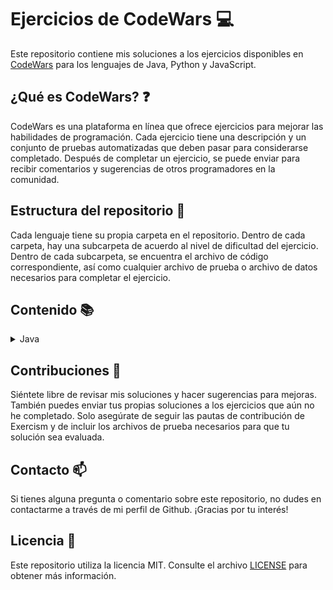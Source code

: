 # Ejercicios de CodeWars :computer:

Este repositorio contiene mis soluciones a los ejercicios disponibles en [CodeWars](https://www.codewars.com) para los lenguajes de Java, Python y JavaScript.

## ¿Qué es CodeWars? :question:

CodeWars es una plataforma en línea que ofrece ejercicios para mejorar las habilidades de programación. Cada ejercicio tiene una descripción y un conjunto de pruebas automatizadas que deben pasar para considerarse completado. Después de completar un ejercicio, se puede enviar para recibir comentarios y sugerencias de otros programadores en la comunidad.

## Estructura del repositorio :file_folder:

Cada lenguaje tiene su propia carpeta en el repositorio. Dentro de cada carpeta, hay una subcarpeta de acuerdo al nivel de dificultad del ejercicio. Dentro de cada subcarpeta, se encuentra el archivo de código correspondiente, así como cualquier archivo de prueba o archivo de datos necesarios para completar el ejercicio.

## Contenido :books:

<details>
  <summary>Java</summary>
  <ul>
    <details>
      <summary>8 kyu</summary>
      <ol type="1">
        <li><a href="/java/src/main/java/kyu8/Quadrant.java">Quadrants</a></li>
        <li><a href="/java/src/main/java/kyu8/QuarterOfTheYear.java">Quarter of the year</a></li>
        <li><a href="/java/src/main/java/kyu8/WolvesAndSheep.java">A wolf in sheep's clothing</a></li>
        <li><a href="/java/src/main/java/kyu8/TotalPoints.java">Total amount of points</a></li>
        <li><a href="/java/src/main/java/kyu8/Pillars.java">Pillars</a></li>
        <li><a href="/java/src/main/java/kyu8/TwiceAsOld.java">Twice as old</a></li>
        <li><a href="/java/src/main/java/kyu8/SumOfDifferencesInArray.java">Sum of differences in array</a></li>
        <li><a href="/java/src/main/java/kyu8/JustCountSheep.java">If you can't sleep, just count sheep!!</a></li>
        <li><a href="/java/src/main/java/kyu8/AreaOrPerimeter.java">Area or Perimeter</a></li>
        <li><a href="/java/src/main/java/kyu8/CatYearsDogYears.java">Cat years, Dog years</a></li>
        <li><a href="/java/src/main/java/kyu8/ReversedSequence.java">Reversed sequence</a></li>
        <li><a href="/java/src/main/java/kyu8/TheFeastOfManyBeasts.java">The Feast of Many Beasts</a></li>
        <li><a href="/java/src/main/java/kyu8/MultiplicationTableForNumber.java">Multiplication table for number</a></li>
        <li><a href="/java/src/main/java/kyu8/DayOfWeek.java">Return the day</a></li>
        <li><a href="/java/src/main/java/kyu8/CenturyFromYear.java">Century From Year</a></li>
        <li><a href="/java/src/main/java/kyu8/SimpleMultiplication.java">Simple multiplication</a></li>
        <li><a href="/java/src/main/java/kyu8/SortMyTextbooks.java">Sort My Textbooks</a></li>
        <li><a href="/java/src/main/java/kyu8/InvertValues.java">Invert values</a></li>
        <li><a href="/java/src/main/java/kyu8/WillThereBeEnoughSpace.java">Will there be enough space?</a></li>
        <li><a href="/java/src/main/java/kyu8/IsHeGonnaSurvive.java">Is he gonna survive?</a></li>
        <li><a href="/java/src/main/java/kyu8/SwitchItUp.java">Switch it Up!</a></li>
        <li><a href="/java/src/main/java/kyu8/FindThePosition.java">Find the position!</a></li>
        <li><a href="/java/src/main/java/kyu8/WillYouMakeIt.java">Will you make it?</a></li>
        <li><a href="/java/src/main/java/kyu8/ArrayPlusArray.java">Array plus array</a></li>
        <li><a href="/java/src/main/java/kyu8/AllStarCodeChallenge.java">All Star Code Challenge </a></li>
        <li><a href="/java/src/main/java/kyu8/TrafficLights.java">Traffic light</a></li>
        <li><a href="/java/src/main/java/kyu8/ReduceButGrow.java">Reduce but Grow</a></li>
        <li><a href="/java/src/main/java/kyu8/SumMixedArray.java">Sum Mixed Array</a></li>
        <li><a href="/java/src/main/java/kyu8/RemoveStringSpaces.java">Remove String Spaces</a></li>
        <li><a href="/java/src/main/java/kyu8/ConvertAStringToAnArray.java">Convert a string to an array</a></li>
        <li><a href="/java/src/main/java/kyu8/CalculateAverage.java">Calculate average</a></li>
        <li><a href="/java/src/main/java/kyu8/StringRepeat.java">String repeat</a></li>
        <li><a href="/java/src/main/java/kyu8/MakeUpperCase.java">Make UpperCase</a></li>
        <li><a href="/java/src/main/java/kyu8/LostWithoutAMap.java">Lost Without a Map</a></li>
        <li><a href="/java/src/main/java/kyu8/FakeBinary.java">Fake Binary</a></li>
        <li><a href="/java/src/main/java/kyu8/AbbreviateATwoWordName.java">Abbreviate a Two Word Name</a></li>
        <li><a href="/java/src/main/java/kyu8/FindMaximumAndMinimumValuesOfAList.java">Find Maximum and Minimum Values of a List</a></li>
        <li><a href="/java/src/main/java/kyu8/SumOfPositive.java">Sum of positive</a></li>
        <li><a href="/java/src/main/java/kyu8/RemoveExclamationMarks.java">Remove exclamation marks</a></li>
        <li><a href="/java/src/main/java/kyu8/YouOnlyNeedOne.java">You only need one</a></li>
        <li><a href="/java/src/main/java/kyu8/BasicMathematicalOperations.java">Basic Mathematical Operations</a></li>
        <li><a href="/java/src/main/java/kyu8/NoZerosForHeros.java">No zeros for heros</a></li>
        <li><a href="/java/src/main/java/kyu8/OppositeNumber.java">Opposite number</a></li>
        <li><a href="/java/src/main/java/kyu8/DoubleChar.java">Double Char</a></li>
        <li><a href="/java/src/main/java/kyu8/CountTheMonkeys.java">Count the Monkeys!</a></li>
        <li><a href="/java/src/main/java/kyu8/RemoveFirstAndLastCharacter.java">Remove First and Last Character</a></li>
        <li><a href="/java/src/main/java/kyu8/SumWithoutHighestAndLowestNumber.java">Sum without highest and lowest number</a></li>
        <li><a href="/java/src/main/java/kyu8/CountOfPositivesSumOfNegatives.java">Count of positives / sum of negatives</a></li>
        <li><a href="/java/src/main/java/kyu8/DidSheSayHallo.java">Did she say hallo?</a></li>
        <li><a href="/java/src/main/java/kyu8/MessiGoalsFunction.java">Grasshopper - Messi goals function</a></li>
        <li><a href="/java/src/main/java/kyu8/HowGoodAreYouReally.java">How good are you really?</a></li>
        <li><a href="/java/src/main/java/kyu8/FilteringEvenNumbers.java">Filtering even numbers (Bug Fixes)</a></li>
        <li><a href="/java/src/main/java/kyu8/GrasshopperSummation.java">Grasshopper - Summation</a></li>
        <li><a href="/java/src/main/java/kyu8/GrasshopperBasicFunctionFixer.java">Grasshopper - Basic Function Fixer</a></li>
        <li><a href="/java/src/main/java/kyu8/GrasshopperMessiGoals.java">Grasshopper - Messi Goals</a></li>
        <li><a href="/java/src/main/java/kyu8/GrasshopperDebugSayHello.java">Grasshopper - Debug sayHello</a></li>
        <li><a href="/java/src/main/java/kyu8/ThirdAngleOfATriangle.java">Third Angle of a Triangle</a></li>
        <li><a href="/java/src/main/java/kyu8/PythagoreanTriple.java">Pythagorean Triple</a></li>
        <li><a href="/java/src/main/java/kyu8/GrasshopperGradeBook.java">Grasshopper - Grade book</a></li>
        <li><a href="/java/src/main/java/kyu8/AlternatingCase.java">Alternating Case</a></li>
        <li><a href="/java/src/main/java/kyu8/ClassicHelloWorld.java">Classic Hello World</a></li>
        <li><a href="/java/src/main/java/kyu8/ReversedStrings.java">Reversed Strings</a></li>
        <li><a href="/java/src/main/java/kyu8/ConvertANumberToAString.java">Convert a Number to a String</a></li>
        <li><a href="/java/src/main/java/kyu8/ConvertAStringToANumber.java">Convert a String to a Number</a></li>
        <li><a href="/java/src/main/java/kyu8/GrasshopperPersonalizedMessage.java">Grasshopper - Personalized Message</a></li>
        <li><a href="/java/src/main/java/kyu8/ReturningStrings.java">Returning Strings</a></li>
        <li><a href="/java/src/main/java/kyu8/VowelRemover.java">Vowel remover</a></li>
        <li><a href="/java/src/main/java/kyu8/WelcomeToTheCity.java">Welcome to the City</a></li>
        <li><a href="/java/src/main/java/kyu8/AreYouPlayingBanjo.java">Are You Playing Banjo?</a></li>
        <li><a href="/java/src/main/java/kyu8/WellOfIdeasEasyVersion.java">Well of Ideas - Easy Version</a></li>
        <li><a href="/java/src/main/java/kyu8/TheWideMouthedFrog.java">The Wide-Mouthed frog!</a></li>
        <li><a href="/java/src/main/java/kyu8/SortAndStar.java">Sort and Star</a></li>
        <li><a href="/java/src/main/java/kyu8/CorrectTheMistakesOfTheCharacterRecognitionSoftware.java">Correct the mistakes of the character recognition software</a></li>
        <li><a href="/java/src/main/java/kyu8/ConvertABooleanToAString.java">Convert a Boolean to a String</a></li>
        <li><a href="/java/src/main/java/kyu8/SentenceSmash.java">Sentence Smash</a></li>
        <li><a href="/java/src/main/java/kyu8/DNAToRNAConversion.java">DNA to RNA Conversion</a></li>
        <li><a href="/java/src/main/java/kyu8/AStrangeTripToTheMarket.java">A Strange Trip to the Market</a></li>
        <li><a href="/java/src/main/java/kyu8/RemoveTheTime.java">Remove the time</a></li>
        <li><a href="/java/src/main/java/kyu8/ArrayMean.java">Grasshopper - Array Mean</a></li>
        <li><a href="/java/src/main/java/kyu8/SquareNSum.java">Square(n) Sum</a></li>
        <li><a href="/java/src/main/java/kyu8/LarioAndMuigiPipeProblem.java">Lario and Muigi Pipe Problem</a></li>
        <li><a href="/java/src/main/java/kyu8/DuckDuckGoose.java">Duck Duck Goose</a></li>
        <li><a href="/java/src/main/java/kyu8/RemovingElements.java">Removing Elements</a></li>
        <li><a href="/java/src/main/java/kyu8/VolumeOfACuboid.java">Volume of a Cuboid</a></li>
        <li><a href="/java/src/main/java/kyu8/SurfaceAreaAndVolumeOfABox.java">Surface Area and Volume of a Box</a></li>
        <li><a href="/java/src/main/java/kyu8/TheTernaryOperator.java">The Ternary Operator</a></li>
        <li><a href="/java/src/main/java/kyu8/NameMe.java">This is a problem</a></li>
        <li><a href="/java/src/main/java/kyu8/SaleHotdogs.java">if..else and ternary operator</a></li>
        <li><a href="/java/src/main/java/kyu8/BlueAndRedMarbles.java">Blue and red marbles</a></li>
        <li><a href="/java/src/main/java/kyu8/AreaOfASquare.java">Area of a Square</a></li>
        <li><a href="/java/src/main/java/kyu8/SquashTheBugsNotThedogs.java">Squash the bugs, not the dogs!</a></li>
        <li><a href="/java/src/main/java/kyu8/SumSmallNumbers.java">A + B</a></li>
        <li><a href="/java/src/main/java/kyu8/Multiply.java">Multiply</a></li>
        <li><a href="/java/src/main/java/kyu8/Swapper.java">Swap Values</a></li>
        <li><a href="/java/src/main/java/kyu8/HowDoICompareNumbers.java">How do I compare numbers?</a></li>
        <li><a href="/java/src/main/java/kyu8/IsItADigit.java">is it a digit?</a></li>
        <li><a href="/java/src/main/java/kyu8/SimpleValidationOfAUsernameWithRegex.java">Simple validation of a username with regex</a></li>
        <li><a href="/java/src/main/java/kyu8/EvenOrOdd.java">Even or Odd</a></li>
        <li><a href="/java/src/main/java/kyu8/KeepHydrated.java">Keep Hydrated!</a></li>
        <li><a href="/java/src/main/java/kyu8/CheckForFactor.java">Check for factor</a></li>
        <li><a href="/java/src/main/java/kyu8/DutyFree.java">Duty Free</a></li>
        <li><a href="/java/src/main/java/kyu8/PowersOfTwo.java">Powers of 2</a></li>
        <li><a href="/java/src/main/java/kyu8/IsYourPeriodLate.java">Is your period late?</a></li>
        <li><a href="/java/src/main/java/kyu8/Ship.java">Object Oriented Piracy</a></li>
        <li><a href="/java/src/main/java/kyu8/Ghost.java">Color Ghost</a></li>
        <li><a href="/java/src/main/java/kyu8/God.java">Basic subclasses - Adam and Eve</a></li>
        <li><a href="/java/src/main/java/kyu8/Cube.java">Playing with cubes I</a></li>
        <li><a href="/java/src/main/java/kyu8/HQ.java">HQ9+</a></li>
        <li><a href="/java/src/main/java/kyu8/DifferenceOfVolumesOfCuboids.java">Difference of Volumes of Cuboids</a></li>
        <li><a href="/java/src/main/java/kyu8/ReplaceAllVowelToExclamationMarkInTheSentence.java">Replace all vowel to exclamation mark in the sentence</a></li>
        <li><a href="/java/src/main/java/kyu8/IsItEven.java">Is it even?</a></li>
        <li><a href="/java/src/main/java/kyu8/CalculateBMI.java">Calculate BMI</a></li>
        <li><a href="/java/src/main/java/kyu8/LeonardoDicaprioAndOscars.java">Leonardo Dicaprio and Oscars</a></li>
        <li><a href="/java/src/main/java/kyu8/ReturnNegative.java">Return Negative</a></li>
        <li><a href="/java/src/main/java/kyu8/SchoolPaperwork.java">School Paperwork</a></li>
        <li><a href="/java/src/main/java/kyu8/Cockroach.java">Cockroach</a></li>
        <li><a href="/java/src/main/java/kyu8/FormattingDecimalPlaces.java">Formatting decimal places</a></li>
        <li><a href="/java/src/main/java/kyu8/ParseNiceIntFromCharProblem.java">Parse nice int from char problem</a></li>
        <li><a href="/java/src/main/java/kyu8/SumOfMultiples.java">Sum of Multiples</a></li>
        <li><a href="/java/src/main/java/kyu8/SumOfMultiples.java">Rock Paper Scissors!</a></li>
        <li><a href="/java/src/main/java/kyu8/HelloWorld.java">Hello World</a></li>
        <li><a href="/java/src/main/java/kyu8/SquaringAnArgument.java">Squaring an argument</a></li>
        <li><a href="/java/src/main/java/kyu8/SleighAuthentication.java">Sleigh Authentication</a></li>
        <li><a href="/java/src/main/java/kyu8/KataExampleTwist.java">Kata Example Twist</a></li>
        <li><a href="/java/src/main/java/kyu8/ConvertBooleanValuesToStringsYesOrNo.java">Convert boolean values to strings Yes or No</a></li>
        <li><a href="/java/src/main/java/kyu8/SumArrays.java">Sum Arrays</a></li>
        <li><a href="/java/src/main/java/kyu8/YouCannotCodeUnderPressure.java">You Can't Code Under Pressure</a></li>
        <li><a href="/java/src/main/java/kyu8/TakeTheFirstNElements.java">Take the First N Elements</a></li>
        <li><a href="/java/src/main/java/kyu8/TrueForAll.java">True for All</a></li>
        <li><a href="/java/src/main/java/kyu8/Plural.java">Plural</a></li>
        <li><a href="/java/src/main/java/kyu8/OppositesAttract.java">Opposites Attract</a></li>
        <li><a href="/java/src/main/java/kyu8/CountingSheep.java">Counting sheep</a></li>
        <li><a href="/java/src/main/java/kyu8/ConvertNumberToReversedArrayOfDigits.java">Convert number to reversed array of digits</a></li>
        <li><a href="/java/src/main/java/kyu8/FindTheSmallestIntegerInTheArray.java">Find the smallest integer in the array</a></li>
        <li><a href="/java/src/main/java/kyu8/GetCharacterFromASCIIValue.java">get character from ASCII Value</a></li>
        <li><a href="/java/src/main/java/kyu8/WhatIsBetween.java">What is between?</a></li>
        <li><a href="/java/src/main/java/kyu8/MergingSortedIntegerArrays.java">Merging sorted integer arrays (without duplicates)</a></li>
        <li><a href="/java/src/main/java/kyu8/CountByX.java">Count by X</a></li>
        <li><a href="/java/src/main/java/kyu8/TerminalGameMoveFunction.java">Terminal game move function</a></li>
        <li><a href="/java/src/main/java/kyu8/Welcome.java">Welcome</a></li>
        <li><a href="/java/src/main/java/kyu8/PrintingArrayElementsWithCommaDelimiters.java">Printing Array elements with Comma delimiters</a></li>
        <li><a href="/java/src/main/java/kyu8/RemoveNExclamationMarksInTheSentenceFromLeftToRight.java">Remove n exclamation marks in the sentence from left to right</a></li>
        <li><a href="/java/src/main/java/kyu8/MultipleOfIndex.java">Multiple of index</a></li>
        <li><a href="/java/src/main/java/kyu8/SetAlarm.java">Set Alarm</a></li>
        <li><a href="/java/src/main/java/kyu8/ANeedleInTheHaystack.java">A Needle in the Haystack</a></li>
        <li><a href="/java/src/main/java/kyu8/XOR.java">Exclusive "or" (xor) Logical Operator</a></li>
        <li><a href="/java/src/main/java/kyu8/FindTheFirstNonConsecutiveNumber.java">Find the first non-consecutive number</a></li>
        <li><a href="/java/src/main/java/kyu8/Clock.java">Clock</a></li>
        <li><a href="/java/src/main/java/kyu8/FuelCalculatorTotalCost.java">Fuel Calculator: Total Cost</a></li>
        <li><a href="/java/src/main/java/kyu8/StringTemplates.java">String Templates</a></li>
        <li><a href="/java/src/main/java/kyu8/ReversedWords.java">Reversed Words</a></li>
        <li><a href="/java/src/main/java/kyu8/KeepUpTheHoop.java">Keep up the hoop</a></li>
        <li><a href="/java/src/main/java/kyu8/TipCalculator.java">Tip Calculator</a></li>
        <li><a href="/java/src/main/java/kyu8/IsItANumber.java">Is it a number?</a></li>
        <li><a href="/java/src/main/java/kyu8/StringyStrings.java">Stringy Strings</a></li>
        <li><a href="/java/src/main/java/kyu8/ILoveYouALittleALotPassionatelyNotAtAll.java">I love you, a little , a lot, passionately ... not at all</a></li>
        <li><a href="/java/src/main/java/kyu8/GetTheMeanOfAnArray.java">Get the mean of an array</a></li>
        <li><a href="/java/src/main/java/kyu8/MyHeadIsAtTheWrongEnd.java">My head is at the wrong end!</a></li>
        <li><a href="/java/src/main/java/kyu8/UnfinishedLoop.java">Unfinished Loop</a></li>
        <li><a href="/java/src/main/java/kyu8/JennysSecretMessage.java">Jenny's secret message</a></li>
        <li><a href="/java/src/main/java/kyu8/PushAnObjectIntoArray.java">Push a hash/an object into array</a></li>
        <li><a href="/java/src/main/java/kyu8/BasicVariableAssignment.java">Basic variable assignment</a></li>
        <li><a href="/java/src/main/java/kyu8/DoIGetABonus.java">Do I get a bonus?</a></li>
        <li><a href="/java/src/main/java/kyu8/IsNDivisibleByXAndY.java">Is n divisible by x and y?</a></li>
        <li><a href="/java/src/main/java/kyu8/UnexpectedParsing.java">Unexpected parsing</a></li>
        <li><a href="/java/src/main/java/kyu8/CountOddNumbersBelowN.java">Count Odd Numbers below n</a></li>
        <li><a href="/java/src/main/java/kyu8/GetNthEvenNumber.java">Get Nth Even Number</a></li>
        <li><a href="/java/src/main/java/kyu8/StaticElectrickery.java">Static electrickery</a></li>
        <li><a href="/java/src/main/java/kyu8/ReplaceAllDots.java">Replace all dots</a></li>
        <li><a href="/java/src/main/java/kyu8/GhostCode.java">Ghost code</a></li>
        <li><a href="/java/src/main/java/kyu8/HowManyStairsWillSuzukiClimbIn20Years.java">How many stairs will Suzuki climb in 20 years?</a></li>
        <li><a href="/java/src/main/java/kyu8/DebugCelsiusConverter.java">Debug Celsius Converter</a></li>
        <li><a href="/java/src/main/java/kyu8/TripleTrouble.java">Triple Trouble</a></li>
        <li><a href="/java/src/main/java/kyu8/MilesPerGallonToKilometersPerLiter.java">Miles per gallon to kilometers per liter</a></li>
        <li><a href="/java/src/main/java/kyu8/ToSquareOrNotToSquare.java">To square(root) or not to square(root)</a></li>
        <li><a href="/java/src/main/java/kyu8/FindNumbersWhichAreDivisibleByGivenNumber.java">Find numbers which are divisible by given number</a></li>
        <li><a href="/java/src/main/java/kyu8/IndexOfAnElementInAnArray.java">Index of an element in an array</a></li>
        <li><a href="/java/src/main/java/kyu8/EasyLogs.java">Easy logs</a></li>
        <li><a href="/java/src/main/java/kyu8/BinToDecimal.java">Bin to Decimal</a></li>
        <li><a href="/java/src/main/java/kyu8/HexToDecimal.java">Hex to Decimal</a></li>
        <li><a href="/java/src/main/java/kyu8/ConvertToBinary.java">Convert to Binary</a></li>
        <li><a href="/java/src/main/java/kyu8/SmallestUnusedID.java">Smallest unused ID</a></li>
        <li><a href="/java/src/main/java/kyu8/WilsonPrime.java">Wilson primes</a></li>
        <li><a href="/java/src/main/java/kyu8/CountingCharacters.java">Counting Characters</a></li>
        <li><a href="/java/src/main/java/kyu8/NameOnBillboard.java">Name on billboard</a></li>
        <li><a href="/java/src/main/java/kyu8/AgeRangeCompatibilityEquation.java">Age Range Compatibility Equation</a></li>
      </ol>
    </details>
    <details>
      <summary>7 kyu</summary>
      <ol type="1">
        <li><a href="/java/src/main/java/kyu7/DotCalculator.java">Dot Calculator</a></li>
        <li><a href="/java/src/main/java/kyu7/Last.java">Last</a></li>
        <li><a href="/java/src/main/java/kyu7/FunWithListsLength.java">Fun with lists: length</a></li>
        <li><a href="/java/src/main/java/kyu7/UnluckyDays.java">Unlucky Days</a></li>
        <li><a href="/java/src/main/java/kyu7/LeapYears.java">Leap Years</a></li>
        <li><a href="/java/src/main/java/kyu7/AgeIndays.java">Age in days</a></li>
        <li><a href="/java/src/main/java/kyu7/SumOfOddNumbers.java">Sum of odd numbers</a></li>
        <li><a href="/java/src/main/java/kyu7/SortArrays.java">Sort arrays</a></li>
        <li><a href="/java/src/main/java/kyu7/SortTheGiftCode.java">Sort the Gift Code</a></li>
        <li><a href="/java/src/main/java/kyu7/WithoutTheLetterE.java">Without the letter E</a></li>
        <li><a href="/java/src/main/java/kyu7/GetTheMiddleCharacter.java">Get the Middle Character</a></li>
        <li><a href="/java/src/main/java/kyu7/Ch4113ng3.java">Ch4113ng3</a></li>
        <li><a href="/java/src/main/java/kyu7/RemoveDuplicateWords.java">Remove duplicate words</a></li>
        <li><a href="/java/src/main/java/kyu7/FindTheIndexOfTheSecondOccurrenceOfALetterInAString.java">Find the index of the second occurrence of a letter in a string</a></li>
        <li><a href="/java/src/main/java/kyu7/SimpleRemoveDuplicates.java">Simple remove duplicates</a></li>
        <li><a href="/java/src/main/java/kyu7/SortedYesNoHow.java">Sorted? yes? no? how?</a></li>
        <li><a href="/java/src/main/java/kyu7/OddEvenStringSort.java">Odd-Even String Sort</a></li>
        <li><a href="/java/src/main/java/kyu7/HowManyArguments.java">How many arguments</a></li>
        <li><a href="/java/src/main/java/kyu7/LengthAndTwoValues.java">Length and two values</a></li>
        <li><a href="/java/src/main/java/kyu7/Null.java">Null</a></li>
        <li><a href="/java/src/main/java/kyu7/LastSurvivor.java">Last Survivor</a></li>
        <li><a href="/java/src/main/java/kyu7/DoubleValueEveryNextCall.java">Double value every next call</a></li>
        <li><a href="/java/src/main/java/kyu7/FourSeven.java">Four/Seven</a></li>
        <li><a href="/java/src/main/java/kyu7/MaxMinArrays.java">Max-min arrays</a></li>
        <li><a href="/java/src/main/java/kyu7/IsItNegativeZero.java">Is It Negative Zero</a></li>
        <li><a href="/java/src/main/java/kyu7/PlusMinusCount.java">Plus - minus - plus - plus - ... - Count</a></li>
        <li><a href="/java/src/main/java/kyu7/SimpleLetterRemoval.java">Simple letter removal</a></li>
        <li><a href="/java/src/main/java/kyu7/SimpleStringReversal.java">Simple string reversal</a></li>
        <li><a href="/java/src/main/java/kyu7/PredictYourAge.java">Predict your age</a></li>
        <li><a href="/java/src/main/java/kyu7/RemoveConsecutiveDuplicateWords.java">Remove consecutive duplicate words</a></li>
        <li><a href="/java/src/main/java/kyu7/FixStringCase.java">Fix string case</a></li>
        <li><a href="/java/src/main/java/kyu7/SingleDigit.java">Single digit</a></li>
        <li><a href="/java/src/main/java/kyu7/ResponsibleDrinking.java">Responsible Drinking</a></li>
        <li><a href="/java/src/main/java/kyu7/Fixme1234.java">FIXME: 1, 2, 3, 4</a></li>
        <li><a href="/java/src/main/java/kyu7/AlternateCapitalization.java">Alternate capitalization</a></li>
        <li><a href="/java/src/main/java/kyu7/MostDigits.java">Most digits</a></li>
        <li><a href="/java/src/main/java/kyu7/CountConsonants.java">Count consonants</a></li>
        <li><a href="/java/src/main/java/kyu7/Covfefe.java">Covfefe</a></li>
        <li><a href="/java/src/main/java/kyu7/StringMerge.java">String Merge!</a></li>
        <li><a href="/java/src/main/java/kyu7/EliminateTheIntrudersBitManipulation.java">Eliminate the intruders! Bit manipulation</a></li>
        <li><a href="/java/src/main/java/kyu7/ReverseTheBitsInAnInteger.java">Reverse the bits in an integer</a></li>
        <li><a href="/java/src/main/java/kyu7/DeltaBits.java">Delta Bits</a></li>
        <li><a href="/java/src/main/java/kyu7/IsItAEightBitSignedNumber.java">is it a eight bit signed number?</a></li>
        <li><a href="/java/src/main/java/kyu7/LombokEncapsulation.java">Lombok Encapsulation</a></li>
        <li><a href="/java/src/main/java/kyu7/ConsecutiveLetters.java">Consecutive letters</a></li>
        <li><a href="/java/src/main/java/kyu7/CheckThreeAndTwo.java">Check three and two</a></li>
        <li><a href="/java/src/main/java/kyu7/FormTheMinimum.java">Form The Minimum</a></li>
        <li><a href="/java/src/main/java/kyu7/SortingTheOddway.java">Sorting the Odd way!</a></li>
        <li><a href="/java/src/main/java/kyu7/InspiringStrings.java">Inspiring Strings</a></li>
        <li><a href="/java/src/main/java/kyu7/DisagreeableAscii.java">Disagreeable ascii</a></li>
        <li><a href="/java/src/main/java/kyu7/FilterTheNumber.java">Filter the number</a></li>
        <li><a href="/java/src/main/java/kyu7/Switcheroo.java">Switcheroo</a></li>
        <li><a href="/java/src/main/java/kyu7/SplitInParts.java">Split In Parts</a></li>
        <li><a href="/java/src/main/java/kyu7/GreetMe.java">Greet Me</a></li>
        <li><a href="/java/src/main/java/kyu7/VowelCount.java">Vowel Count</a></li>
        <li><a href="/java/src/main/java/kyu7/HighestAndLowest.java">Highest and Lowest</a></li>
        <li><a href="/java/src/main/java/kyu7/AlphabetWar.java">Alphabet war</a></li>
        <li><a href="/java/src/main/java/kyu7/InsertDashes.java">Insert dashes</a></li>
        <li><a href="/java/src/main/java/kyu7/ReverseWords.java">Reverse words</a></li>
        <li><a href="/java/src/main/java/kyu7/CaffeineScript.java">Caffeine Script</a></li>
        <li><a href="/java/src/main/java/kyu7/KeypadHorror.java">Keypad horror</a></li>
        <li><a href="/java/src/main/java/kyu7/Backronym.java">makeBackronym</a></li>
        <li><a href="/java/src/main/java/kyu7/CharacterCounter.java">Character Counter</a></li>
        <li><a href="/java/src/main/java/kyu7/StringEndsWith.java">String ends with?</a></li>
        <li><a href="/java/src/main/java/kyu7/ShorterConcatReverseLonger.java">Shorter concat [reverse longer]</a></li>
        <li><a href="/java/src/main/java/kyu7/ScrabbleScore.java">Scrabble Score</a></li>
        <li><a href="/java/src/main/java/kyu7/ShiftLeft.java">Shift Left</a></li>
        <li><a href="/java/src/main/java/kyu7/BuildASquare.java">Build a square</a></li>
        <li><a href="/java/src/main/java/kyu7/SimpleStringCharacters.java">Simple string characters</a></li>
        <li><a href="/java/src/main/java/kyu7/PizzaPayments.java">Pizza Payments</a></li>
        <li><a href="/java/src/main/java/kyu7/IndexedCapitalization.java">Indexed capitalization</a></li>
        <li><a href="/java/src/main/java/kyu7/SurviveTheAttack.java">Survive the attack</a></li>
        <li><a href="/java/src/main/java/kyu7/AlphabeticalSequence.java">Alphabetical Sequence</a></li>
        <li><a href="/java/src/main/java/kyu7/HidePasswordFromJdbcUrl.java">Hide password from jdbc url</a></li>
        <li><a href="/java/src/main/java/kyu7/SumOfNumbersFrom0ToN.java">Sum of numbers from 0 to N</a></li>
        <li><a href="/java/src/main/java/kyu7/GetFullName.java">FIXME: Get Full Name</a></li>
        <li><a href="/java/src/main/java/kyu7/OddOrEven.java">Odd or Even?</a></li>
        <li><a href="/java/src/main/java/kyu7/WordValues.java">Word values</a></li>
        <li><a href="/java/src/main/java/kyu7/CatYearsDogYears.java">Cat Years, Dog Years (2)</a></li>
        <li><a href="/java/src/main/java/kyu7/Incrementer.java">Incrementer</a></li>
        <li><a href="/java/src/main/java/kyu7/SumOfCubes.java">Sum of Cubes</a></li>
        <li><a href="/java/src/main/java/kyu7/HoursToSeconds.java">FIXME: Hours to Seconds</a></li>
        <li><a href="/java/src/main/java/kyu7/ReverseLetter.java">Reverse Letter</a></li>
        <li><a href="/java/src/main/java/kyu7/DifferenceBetweenYears.java">Difference between years</a></li>
        <li><a href="/java/src/main/java/kyu7/ShortestWord.java">Shortest Word</a></li>
        <li><a href="/java/src/main/java/kyu7/SimpleBeadsCount.java">Simple beads count</a></li>
        <li><a href="/java/src/main/java/kyu7/TidyNumber.java">Tidy Number</a></li>
        <li><a href="/java/src/main/java/kyu7/SpecialNumber.java">Special Number</a></li>
        <li><a href="/java/src/main/java/kyu7/MeanVsMedian.java">Mean vs. Median</a></li>
        <li><a href="/java/src/main/java/kyu7/NumberOfDecimalDigits.java">Number of Decimal Digits</a></li>
        <li><a href="/java/src/main/java/kyu7/DebugSumOfDigitsOfANumber.java">Debug Sum of Digits of a Number</a></li>
        <li><a href="/java/src/main/java/kyu7/LetsSplitThisJoint.java">FIXME: Let's split this joint</a></li>
        <li><a href="/java/src/main/java/kyu7/DigitsExplosion.java">Digits explosion</a></li>
        <li><a href="/java/src/main/java/kyu7/TwoNumbersArePositive.java">Two numbers are positive</a></li>
        <li><a href="/java/src/main/java/kyu7/AnagramDetection.java">Anagram Detection</a></li>
        <li><a href="/java/src/main/java/kyu7/RemoveAllExclamationMarksFromTheEndOfWords.java">Remove all exclamation marks from the end of words</a></li>
        <li><a href="/java/src/main/java/kyu7/MoveAllExclamationMarksToTheEndOfTheSentence.java">Move all exclamation marks to the end of the sentence</a></li>
        <li><a href="/java/src/main/java/kyu7/SimpleEviternityNumbers.java">Simple eviternity numbers</a></li>
        <li><a href="/java/src/main/java/kyu7/Factorial.java">Factorial</a></li>
        <li><a href="/java/src/main/java/kyu7/FindMinAndMax.java">Find min and max</a></li>
        <li><a href="/java/src/main/java/kyu7/DescribeAList.java">Describe a list</a></li>
        <li><a href="/java/src/main/java/kyu7/AlternateCase.java">Alternate case</a></li>
        <li><a href="/java/src/main/java/kyu7/SumAListButIgnoreAnyDuplicates.java">Sum a list but ignore any duplicates</a></li>
        <li><a href="/java/src/main/java/kyu7/Fibonacci.java">Fibonacci</a></li>
        <li><a href="/java/src/main/java/kyu7/Vaporcode.java">Vaporcode</a></li>
        <li><a href="/java/src/main/java/kyu7/TheOfficeOneOuted.java">The Office I - Outed</a></li>
        <li><a href="/java/src/main/java/kyu7/RockPaperScissorsLizardSpock.java">Rock Paper Scissors Lizard Spock</a></li>
        <li><a href="/java/src/main/java/kyu7/OrderedCountOfCharacters.java">Ordered Count of Characters</a></li>
        <li><a href="/java/src/main/java/kyu7/Song.java">What a "Classy" Song</a></li>
        <li><a href="/java/src/main/java/kyu7/Block.java">Building Blocks</a></li>
        <li><a href="/java/src/main/java/kyu7/Spacify.java">Spacify</a></li>
        <li><a href="/java/src/main/java/kyu7/ToLeetSpeak.java">ToLeetSpeak</a></li>
        <li><a href="/java/src/main/java/kyu7/SmallEnoughBeginner.java">Small enough? - Beginner</a></li>
        <li><a href="/java/src/main/java/kyu7/GameInput.java">WASD Movement</a></li>
        <li><a href="/java/src/main/java/kyu7/RegexpBasicsIsItALetter.java">Regexp Basics - is it a letter?</a></li>
        <li><a href="/java/src/main/java/kyu7/RegexpBasicsIsItAVowel.java">Regexp Basics - is it a vowel?</a></li>
        <li><a href="/java/src/main/java/kyu7/HeronsFormula.java">Heron's formula</a></li>
        <li><a href="/java/src/main/java/kyu7/BumpsInTheRoad.java">Bumps in the Road</a></li>
        <li><a href="/java/src/main/java/kyu7/Dictionary.java">Interactive Dictionary</a></li>
      </ol>
    </details>
    <details>
      <summary>6 kyu</summary>
      <ol type="1">
        <li><a href="/java/src/main/java/kyu6/SumOfDigitsDigitalRoot.java">Sum of Digits / Digital Root</a></li>
        <li><a href="/java/src/main/java/kyu6/MultiplicationTable.java">Multiplication table</a></li>
        <li><a href="/java/src/main/java/kyu6/BreakCamelCase.java">Break camelCase</a></li>
        <li><a href="/java/src/main/java/kyu6/HighestScoringWord.java">Highest Scoring Word</a></li>
        <li><a href="/java/src/main/java/kyu6/YourOrderPlease.java">Your order, please</a></li>
      </ol>
    </details>
  </ul>
</details>

## Contribuciones :handshake:

Siéntete libre de revisar mis soluciones y hacer sugerencias para mejoras. También puedes enviar tus propias soluciones a los ejercicios que aún no he completado. Solo asegúrate de seguir las pautas de contribución de Exercism y de incluir los archivos de prueba necesarios para que tu solución sea evaluada.

## Contacto :mailbox:

Si tienes alguna pregunta o comentario sobre este repositorio, no dudes en contactarme a través de mi perfil de Github. ¡Gracias por tu interés!

## Licencia :page_facing_up:

Este repositorio utiliza la licencia MIT. Consulte el archivo [LICENSE](LICENSE) para obtener más información.
